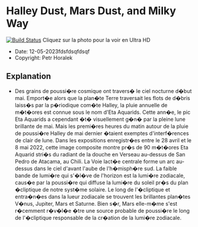 # Halley Dust, Mars Dust, and Milky Way

[![Build Status](https://apod.nasa.gov/apod/image/2305/2022_05_04_Eta_Aquaridy_SP_Meteory_Fin_Vyska_1200px.png)](https://apod.nasa.gov/apod/image/2305/2022_05_04_Eta_Aquaridy_SP_Meteory_Fin_Vyska_1500px.png)
 Cliquez sur la photo pour la voir en Ultra HD

- Date: 12-05-2023fdsfdsqfdsqf
- Copyright: Petr Horalek

## Explanation
 - Des grains de poussi�re cosmique ont travers� le ciel nocturne d�but mai. Emport�e alors que la plan�te Terre traversait les flots de d�bris laiss�s par la p�riodique com�te Halley, la pluie annuelle de m�t�ores est connue sous le nom d'Eta Aquarids. Cette ann�e, le pic Eta Aquarids a cependant �t� visuellement g�n� par la pleine lune brillante de mai. Mais les premi�res heures du matin autour de la pluie de poussi�re Halley de mai dernier �taient exemptes d'interf�rences de clair de lune. Dans les expositions enregistr�es entre le 28 avril et le 8 mai 2022, cette image composite montre pr�s de 90 m�t�ores Eta Aquarid stri�s du radiant de la douche en Verseau au-dessus de San Pedro de Atacama, au Chili. La Voie lact�e centrale forme un arc au-dessus dans le ciel d'avant l'aube de l'h�misph�re sud. La faible bande de lumi�re qui s'�l�ve de l'horizon est la lumi�re zodiacale, caus�e par la poussi�re qui diffuse la lumi�re du soleil pr�s du plan �cliptique de notre syst�me solaire. Le long de l'�cliptique et entra�n�es dans la lueur zodiacale se trouvent les brillantes plan�tes V�nus, Jupiter, Mars et Saturne. Bien s�r, Mars elle-m�me s'est r�cemment r�v�l�e �tre une source probable de poussi�re le long de l'�cliptique responsable de la cr�ation de la lumi�re zodiacale.